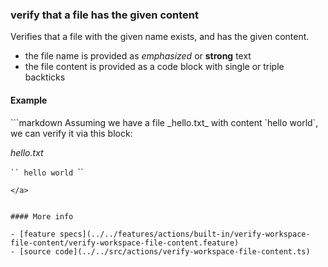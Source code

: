 ﻿### verify that a file has the given content

Verifies that a file with the given name exists,
and has the given content.

- the file name is provided as _emphasized_ or __strong__ text
- the file content is provided as a code block with single or triple backticks


#### Example

<a textrun="run-markdown-in-textrun">
```markdown
<a textrun="create-file">
Assuming we have a file _hello.txt_ with content `hello world`,
</a>
we can verify it via this block:
<a textrun="verify-workspace-file-content">

_hello.txt_

`​``
hello world
`​``
</a>
```
</a>


#### More info

- [feature specs](../../features/actions/built-in/verify-workspace-file-content/verify-workspace-file-content.feature)
- [source code](../../src/actions/verify-workspace-file-content.ts)
